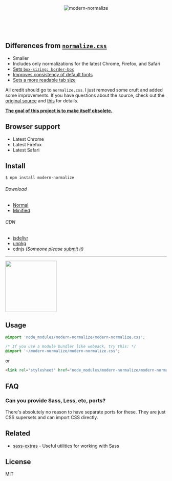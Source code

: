 <div align="center">
	<img src="https://rawgit.com/sindresorhus/modern-normalize/master/media/logo.svg" alt="modern-normalize">
	<br>
	<br>
	<br>
	<br>
	<br>
</div>


## Differences from [`normalize.css`](https://github.com/necolas/normalize.css)

- Smaller
- Includes only normalizations for the latest Chrome, Firefox, and Safari
- [Sets `box-sizing: border-box`](https://www.paulirish.com/2012/box-sizing-border-box-ftw/)
- [Improves consistency of default fonts](https://github.com/sindresorhus/modern-normalize/issues/3)
- [Sets a more readable tab size](https://github.com/sindresorhus/modern-normalize/issues/17)

All credit should go to `normalize.css`. I just removed some cruft and added some improvements. If you have questions about the source, check out the [original source](https://github.com/necolas/normalize.css/blame/master/normalize.css) and [this](https://github.com/necolas/normalize.css#extended-details-and-known-issues) for details.

[**The goal of this project is to make itself obsolete.**](https://github.com/sindresorhus/modern-normalize/issues/2)


## Browser support

- Latest Chrome
- Latest Firefox
- Latest Safari


## Install

```
$ npm install modern-normalize
```

###### Download

- [Normal](https://cdn.jsdelivr.net/npm/modern-normalize/modern-normalize.css)
- [Minified](https://cdn.jsdelivr.net/npm/modern-normalize/modern-normalize.min.css)

###### CDN

- [jsdelivr](https://www.jsdelivr.com/package/npm/modern-normalize)
- [unpkg](https://unpkg.com/modern-normalize)
- cdnjs *(Someone please [submit it](https://github.com/cdnjs/cdnjs))*

---

<a href="https://www.patreon.com/sindresorhus">
	<img src="https://c5.patreon.com/external/logo/become_a_patron_button@2x.png" width="160">
</a>


## Usage

```css
@import 'node_modules/modern-normalize/modern-normalize.css';

/* If you use a module bundler like webpack, try this: */
@import '~/modern-normalize/modern-normalize.css';
```

or

```html
<link rel="stylesheet" href="node_modules/modern-normalize/modern-normalize.css">
```


## FAQ

### Can you provide Sass, Less, etc, ports?

There's absolutely no reason to have separate ports for these. They are just CSS supersets and can import CSS directly.


## Related

- [sass-extras](https://github.com/sindresorhus/sass-extras) - Useful utilities for working with Sass


## License

MIT
